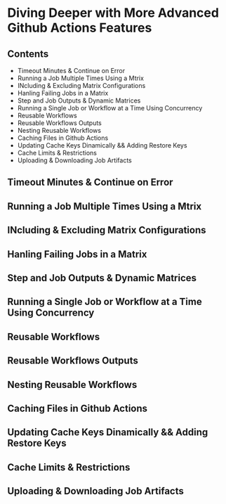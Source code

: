 # Diving Deeper with More Advanced Github Actions Features
## Contents
- Timeout Minutes & Continue on Error
- Running a Job Multiple Times Using a Mtrix
- INcluding & Excluding Matrix Configurations
- Hanling Failing Jobs in a Matrix
- Step and Job Outputs & Dynamic Matrices
- Running a Single Job or Workflow at a Time Using Concurrency
- Reusable Workflows
- Reusable Workflows Outputs
- Nesting Reusable Workflows
- Caching Files in Github Actions
- Updating Cache Keys Dinamically && Adding Restore Keys
- Cache Limits & Restrictions
- Uploading & Downloading Job Artifacts


## Timeout Minutes & Continue on Error
## Running a Job Multiple Times Using a Mtrix
## INcluding & Excluding Matrix Configurations
## Hanling Failing Jobs in a Matrix
## Step and Job Outputs & Dynamic Matrices
## Running a Single Job or Workflow at a Time Using Concurrency
## Reusable Workflows
## Reusable Workflows Outputs
## Nesting Reusable Workflows
## Caching Files in Github Actions
## Updating Cache Keys Dinamically && Adding Restore Keys
## Cache Limits & Restrictions
## Uploading & Downloading Job Artifacts

